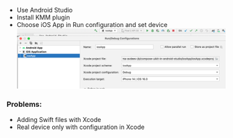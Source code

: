  - Use Android Studio
 - Install KMM plugin
 - Choose iOS App in Run configuration and set device
 ![device.png](device.png)

### Problems:
 - Adding Swift files with Xcode
 - Real device only with configuration in Xcode
